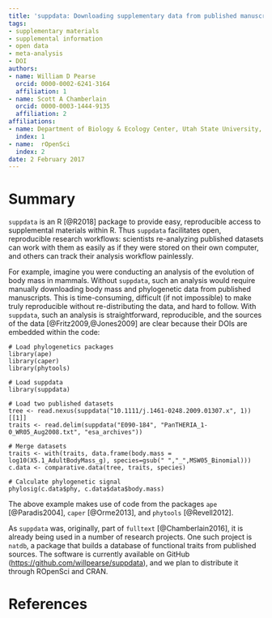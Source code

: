 ```yaml
---
title: 'suppdata: Downloading supplementary data from published manuscripts'
tags:
- supplementary materials
- supplemental information
- open data
- meta-analysis
- DOI
authors:
- name: William D Pearse
  orcid: 0000-0002-6241-3164
  affiliation: 1
- name: Scott A Chamberlain
  orcid: 0000-0003-1444-9135
  affiliation: 2
affiliations:
- name: Department of Biology & Ecology Center, Utah State University, Logan, Utah, USA
  index: 1
- name:  rOpenSci
  index: 2
date: 2 February 2017
---
```


# Summary

`suppdata` is an R [@R2018] package to provide easy, reproducible
access to supplemental materials within R. Thus `suppdata` facilitates
open, reproducible research workflows: scientists re-analyzing
published datasets can work with them as easily as if they were stored
on their own computer, and others can track their analysis workflow
painlessly.

For example, imagine you were conducting an analysis of the evolution
of body mass in mammals. Without `suppdata`, such an analysis would
require manually downloading body mass and phylogenetic data from
published manuscripts. This is time-consuming, difficult (if not
impossible) to make truly reproducible without re-distributing the
data, and hard to follow. With `suppdata`, such an analysis is
straightforward, reproducible, and the sources of the data
[@Fritz2009,@Jones2009] are clear because their DOIs are embedded
within the code:

```{R}
# Load phylogenetics packages
library(ape)
library(caper)
library(phytools)

# Load suppdata
library(suppdata)

# Load two published datasets
tree <- read.nexus(suppdata("10.1111/j.1461-0248.2009.01307.x", 1))[[1]]
traits <- read.delim(suppdata("E090-184", "PanTHERIA_1-0_WR05_Aug2008.txt", "esa_archives"))

# Merge datasets
traits <- with(traits, data.frame(body.mass = log10(X5.1_AdultBodyMass_g), species=gsub(" ","_",MSW05_Binomial)))
c.data <- comparative.data(tree, traits, species)

# Calculate phylogenetic signal
phylosig(c.data$phy, c.data$data$body.mass)
```

The above example makes use of code from the packages `ape`
[@Paradis2004], `caper` [@Orme2013], and `phytools` [@Revell2012].

As `suppdata` was, originally, part of `fulltext` [@Chamberlain2016],
it is already being used in a number of research projects. One such
project is `natdb`, a package that builds a database of functional
traits from published sources. The software is currently available on
GitHub (https://github.com/willpearse/suppdata), and we plan to
distribute it through ROpenSci and CRAN.

# References